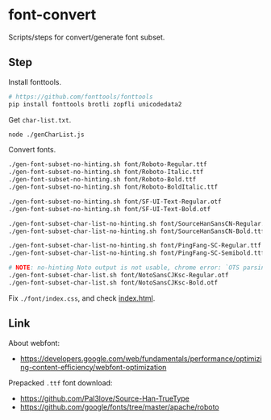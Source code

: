 # font-convert

Scripts/steps for convert/generate font subset.

## Step

Install fonttools.

```bash
# https://github.com/fonttools/fonttools
pip install fonttools brotli zopfli unicodedata2
```

Get `char-list.txt`.

```bash
node ./genCharList.js
```

Convert fonts.

```bash
./gen-font-subset-no-hinting.sh font/Roboto-Regular.ttf
./gen-font-subset-no-hinting.sh font/Roboto-Italic.ttf
./gen-font-subset-no-hinting.sh font/Roboto-Bold.ttf
./gen-font-subset-no-hinting.sh font/Roboto-BoldItalic.ttf

./gen-font-subset-no-hinting.sh font/SF-UI-Text-Regular.otf
./gen-font-subset-no-hinting.sh font/SF-UI-Text-Bold.otf

./gen-font-subset-char-list-no-hinting.sh font/SourceHanSansCN-Regular.ttf
./gen-font-subset-char-list-no-hinting.sh font/SourceHanSansCN-Bold.ttf

./gen-font-subset-char-list-no-hinting.sh font/PingFang-SC-Regular.ttf
./gen-font-subset-char-list-no-hinting.sh font/PingFang-SC-Semibold.ttf

# NOTE: no-hinting Noto output is not usable, chrome error: `OTS parsing error: CFF : Failed to parse table`
./gen-font-subset-char-list.sh font/NotoSansCJKsc-Regular.otf 
./gen-font-subset-char-list.sh font/NotoSansCJKsc-Bold.otf
```

Fix `./font/index.css`, and check [index.html](index.html).

## Link

About webfont:
  - https://developers.google.com/web/fundamentals/performance/optimizing-content-efficiency/webfont-optimization

Prepacked `.ttf` font download:
  - https://github.com/Pal3love/Source-Han-TrueType
  - https://github.com/google/fonts/tree/master/apache/roboto
